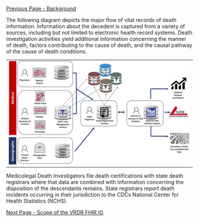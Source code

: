 [Previous Page - Background](background.html)

The following diagram depicts the major flow of vital records of death information. Information about the decedent is captured from a variety of sources, including but not limited to electronic health record systems. Death investigation activities yield additional information concerning the manner of death, factors contributing to the cause of death, and the causal pathway of the cause of death conditions. 

<table><tr><td><img src="image002.png" style="width:100%;"/></td></tr></table>

Medicolegal Death Investigators file death certifications with state death registrars where that data are combined with information concerning the disposition of the descendants remains. State registrars report death incidents occurring in their jurisdiction to the CDCs National Center for Health Statistics (NCHS).



[Next Page - Scope of the VRDR FHIR IG](scope_of_the_vrdr_fhir_ig.html)
